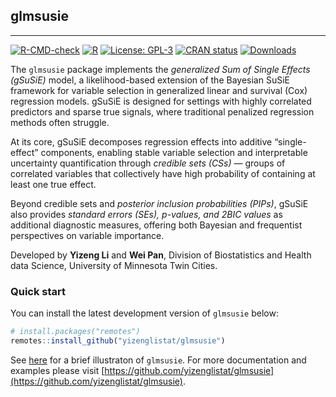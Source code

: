 ## glmsusie

---

[![R-CMD-check](https://github.com/yizenglistat/glmsusie/actions/workflows/R-CMD-check.yaml/badge.svg)](https://github.com/yizenglistat/glmsusie/actions/workflows/R-CMD-check.yaml)
[![R](https://img.shields.io/badge/R-%3E%3D%203.5.0-blue.svg)](https://www.r-project.org/)
[![License: GPL-3](https://img.shields.io/badge/License-GPLv3-blue.svg)](https://www.gnu.org/licenses/gpl-3.0.en.html)
[![CRAN status](https://www.r-pkg.org/badges/version/glmsusie)](https://CRAN.R-project.org/package=glmsusie)
[![Downloads](https://cranlogs.r-pkg.org/badges/glmsusie)](https://cran.r-project.org/package=glmsusie)

The `glmsusie` package implements the *generalized Sum of Single Effects (gSuSiE)* model, a likelihood-based extension of the Bayesian SuSiE framework for variable selection in generalized linear and survival (Cox) regression models. gSuSiE is designed for settings with highly correlated predictors and sparse true signals, where traditional penalized regression methods often struggle.

At its core, gSuSiE decomposes regression effects into additive “single-effect” components, enabling stable variable selection and interpretable uncertainty quantification through *credible sets (CSs)* — groups of correlated variables that collectively have high probability of containing at least one true effect. 

Beyond credible sets and *posterior inclusion probabilities (PIPs)*, gSuSiE also provides *standard errors (SEs), $p$-values, and 2BIC values* as additional diagnostic measures, offering both Bayesian and frequentist perspectives on variable importance.

Developed by **Yizeng Li** and **Wei Pan**, Division of Biostatistics and Health data Science, University of Minnesota Twin Cities.

### Quick start

You can install the latest development version of `glmsusie` below:

```r
# install.packages("remotes")
remotes::install_github("yizenglistat/glmsusie")
```

See [here](articles/mwe.html) for a brief illustraton of `glmsusie`. For more documentation and examples please visit [https://github.com/yizenglistat/glmsusie](https://github.com/yizenglistat/glmsusie).